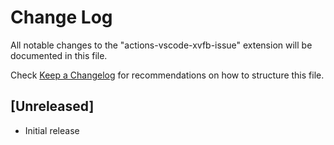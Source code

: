 # Change Log

All notable changes to the "actions-vscode-xvfb-issue" extension will be documented in this file.

Check [Keep a Changelog](http://keepachangelog.com/) for recommendations on how to structure this file.

## [Unreleased]

- Initial release